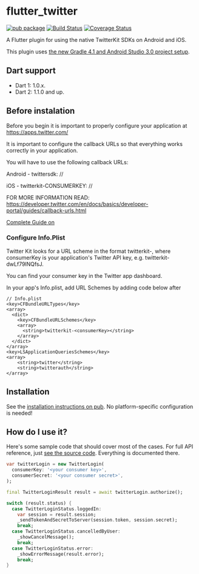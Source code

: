 # flutter_twitter

[![pub package](https://img.shields.io/pub/v/flutter_twitter_login.svg)](https://pub.dartlang.org/packages/flutter_twitter_login)
 [![Build Status](https://travis-ci.org/roughike/flutter_twitter_login.svg?branch=master)](https://travis-ci.org/roughike/flutter_twitter_login)
 [![Coverage Status](https://coveralls.io/repos/github/roughike/flutter_twitter_login/badge.svg)](https://coveralls.io/github/roughike/flutter_twitter_login)

A Flutter plugin for using the native TwitterKit SDKs on Android and iOS.

This plugin uses [the new Gradle 4.1 and Android Studio 3.0 project setup](https://github.com/flutter/flutter/wiki/Updating-Flutter-projects-to-Gradle-4.1-and-Android-Studio-Gradle-plugin-3.0.1).

## Dart support

* Dart 1: 1.0.x.
* Dart 2: 1.1.0 and up.

## Before instalation

Before you begin it is important to properly configure your application at https://apps.twitter.com/

It is important to configure the callback URLs so that everything works correctly in your application.

You will have to use the following callback URLs:

Android - twittersdk: //

iOS - twitterkit-CONSUMERKEY: //

FOR MORE INFORMATION READ:
https://developer.twitter.com/en/docs/basics/developer-portal/guides/callback-urls.html

[Complete Guide on ](https://github.com/twitter/twitter-kit-ios/wiki/Installation)




### Configure Info.Plist
Twitter Kit looks for a URL scheme in the format twitterkit-<consumerKey>, where consumerKey is your application's Twitter API key, e.g. twitterkit-dwLf79lNQfsJ.

You can find your consumer key in the Twitter app dashboard.

In your app's Info.plist, add URL Schemes by adding code below after <dict>

```
// Info.plist
<key>CFBundleURLTypes</key>
<array>
  <dict>
    <key>CFBundleURLSchemes</key>
    <array>
      <string>twitterkit-<consumerKey></string>
    </array>
  </dict>
</array>
<key>LSApplicationQueriesSchemes</key>
<array>
    <string>twitter</string>
    <string>twitterauth</string>
</array>
```



## Installation

See the [installation instructions on pub](https://pub.dartlang.org/packages/flutter_twitter_login#-installing-tab-). No platform-specific configuration is needed!

## How do I use it?

Here's some sample code that should cover most of the cases. For full API reference, just [see the source code](https://github.com/roughike/flutter_twitter_login/blob/master/lib/flutter_twitter_login.dart). Everything is documented there.

```dart
var twitterLogin = new TwitterLogin(
  consumerKey: '<your consumer key>',
  consumerSecret: '<your consumer secret>',
);

final TwitterLoginResult result = await twitterLogin.authorize();

switch (result.status) {
  case TwitterLoginStatus.loggedIn:
    var session = result.session;
    _sendTokenAndSecretToServer(session.token, session.secret);
    break;
  case TwitterLoginStatus.cancelledByUser:
    _showCancelMessage();
    break;
  case TwitterLoginStatus.error:
    _showErrorMessage(result.error);
    break;
}
```
